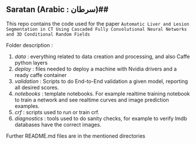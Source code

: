 ## Saratan (Arabic : سرطان)##

This repo contains the code used for the paper `Automatic Liver and Lesion Segmentation in CT Using Cascaded Fully Convolutional Neural Networks and 3D Conditional Random Fields`


Folder description :

 1. *data* : everything related to data creation and processing, and also Caffe python layers
 1. *deploy* : files needed to deploy a machine with Nvidia drivers and a ready caffe container
 1. *validation* : Scripts to do End-to-End validation a given model, reporting all desired scores.
 1. *notebooks* : template notebooks. For example realtime training notebook to train a network and see realtime curves and image prediction examples.
 1. *crf* : scripts used to run or train crf. 
 1. *diagnostics* : tools used to do sanity checks, for example to verify lmdb databases have the correct images.

Further README.md files are in the mentioned directories
